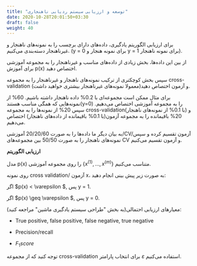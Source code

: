 ```yaml
---
title: "توسعه و ارزیابی سیستم ردیابی ناهنجاری"
date: 2020-10-28T20:01:50+03:30
draft: false
weight: 40
---
```



برای ارزیابی الگوریتم یادگیری، داده‌های دارای برچسب را به نمونه‌های ناهنجار و غیرناهنجار دسته‌بندی می‌کنیم. (y = 0 برای نمونه هنجار و y = 1 برای نمونه ناهنجار).


از بین این داده‌ها، بخش زیادی از داده‌های مناسب و غیرناهنجار را به مجموعه آموزشی برای آموزش p(x) اختصاص دهید.

سپس بخش کوچکتری از ترکیب نمونه‌های ناهنجار و غیرناهنجار را به مجموعه cross-validation و آزمون اختصاص دهید(معمولا نمونه‌های غیرناهنجار بیشتری خواهید داشت).

برای مثال ممکن است مجموعه‌ای با 0.2% داده ناهنجار داشته باشیم. 60% از نمونه‌هایی که همگی مناسب هستند(y=0) را به مجموعه آموزشی اختصاص می‌دهیم. سپس 20% از نمونه‌ها را به مجموعه cross-validation(با 0.1% از نمونه‌های ناهنجار) و 20% باقیمانده را به مجموعه آزمون(با 0.1% باقیمانده از داده‌های ناهنجار) اختصاص می‌دهیم.

به بیان دیگر ما داده‌ها را به صورت 20/20/60 آموزشی/CV/آزمون تقسیم کرده و سپس نمونه‌های ناهنجار را به صورت 50/50 بین ‌مجموعه‌های CV و آزمون تقسیم می‌کنیم.

**ارزیابی الگوریتم**

مدل p(x) را روی مجموعه آموزشی {$x^{(1)},...,x^{(m)}$} متناسب می‌کنیم.

روی نمونه cross validation/ آزمون x، به صورت زیر پیش‌ بینی انجام دهید:

اگر $p(x) < \varepsilon $, پس y = 1.

اگر $p(x) \geq \varepsilon $, پس y = 0.

معیارهای ارزیابی احتمالی(به بخش "طراحی سیستم یادگیری ماشین" مراجعه کنید):

- True positive, false positive, false negative, true negative

- Precision/recall

- $F_{1} score$

توجه کنید که از مجموعه cross-validation برای انتخاب پارامتر $\varepsilon$ استفاده می‌کنیم.